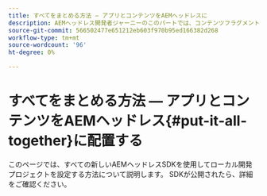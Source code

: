 ```yaml
---
title: すべてをまとめる方法 — アプリとコンテンツをAEMヘッドレスに
description: AEMヘッドレス開発者ジャーニーのこのパートでは、コンテンツフラグメント、GraphQL呼び出し、REST API呼び出し、アプリケーションを含むAEMプロジェクトを実行し、運用開始に備える方法を説明します。
source-git-commit: 566502477e651212eb603f970b95ed166382d268
workflow-type: tm+mt
source-wordcount: '96'
ht-degree: 0%

---
```



# すべてをまとめる方法 — アプリとコンテンツをAEMヘッドレス{#put-it-all-together}に配置する

このページでは、すべての新しいAEMヘッドレスSDKを使用してローカル開発プロジェクトを設定する方法について説明します。 SDKが公開されたら、詳細をご確認ください。
